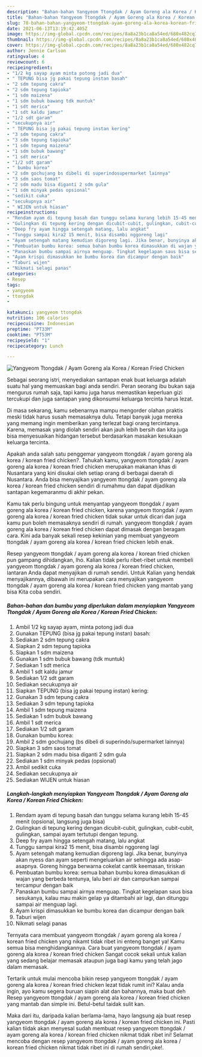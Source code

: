 ```yaml
---
description: "Bahan-bahan Yangyeom Ttongdak / Ayam Goreng ala Korea / Korean Fried Chicken yang nikmat Untuk Jualan"
title: "Bahan-bahan Yangyeom Ttongdak / Ayam Goreng ala Korea / Korean Fried Chicken yang nikmat Untuk Jualan"
slug: 78-bahan-bahan-yangyeom-ttongdak-ayam-goreng-ala-korea-korean-fried-chicken-yang-nikmat-untuk-jualan
date: 2021-06-13T13:19:42.405Z
image: https://img-global.cpcdn.com/recipes/8a8a23b1ca8a54ed/680x482cq70/yangyeom-ttongdak-ayam-goreng-ala-korea-korean-fried-chicken-foto-resep-utama.jpg
thumbnail: https://img-global.cpcdn.com/recipes/8a8a23b1ca8a54ed/680x482cq70/yangyeom-ttongdak-ayam-goreng-ala-korea-korean-fried-chicken-foto-resep-utama.jpg
cover: https://img-global.cpcdn.com/recipes/8a8a23b1ca8a54ed/680x482cq70/yangyeom-ttongdak-ayam-goreng-ala-korea-korean-fried-chicken-foto-resep-utama.jpg
author: Jennie Carlson
ratingvalue: 4
reviewcount: 6
recipeingredient:
- "1/2 kg sayap ayam minta potong jadi dua"
- " TEPUNG bisa jg pakai tepung instan basah"
- "2 sdm tepung cakra"
- "2 sdm tepung tapioka"
- "1 sdm maizena"
- "1 sdm bubuk bawang tdk muntuk"
- "1 sdt merica"
- "1 sdt kaldu jamur"
- "1/2 sdt garam"
- "secukupnya air"
- " TEPUNG bisa jg pakai tepung instan kering"
- "3 sdm tepung cakra"
- "3 sdm tepung tapioka"
- "1 sdm tepung maizena"
- "1 sdm bubuk bawang"
- "1 sdt merica"
- "1/2 sdt garam"
- " bumbu korea"
- "2 sdm gochujang bs dibeli di superindosupermarket lainnya"
- "3 sdm saos tomat"
- "2 sdm madu bisa diganti 2 sdm gula"
- "1 sdm minyak pedas opsional"
- "sedikit cuka"
- "secukupnya air"
- " WIJEN untuk hiasan"
recipeinstructions:
- "Rendam ayam di tepung basah dan tunggu selama kurang lebih 15-45 menit (opsional, langsung juga bisa)"
- "Gulingkan di tepung kering dengan dicubit-cubit, gulingkan, cubit-cubit, gulingkan, sampai ayam tertutupi dengan tepung."
- "Deep fry ayam hingga setengah matang, lalu angkat"
- "Tunggu sampai kira2 15 menit, bisa disambi nggoreng lagi"
- "Ayam setengah matang kemudian digoreng lagi. Jika benar, bunyinya akan nyess dan ayam seperti mengeluarkan air sehingga ada asap-asapnya. Goreng hingga berwarna cokelat cantik keemasan, tiriskan"
- "Pembuatan bumbu korea: semua bahan bumbu korea dimasukkan di wajan yang berbeda tentunya, lalu beri air dan campurkan sampai tercampur dengan baik"
- "Panaskan bumbu sampai airnya menguap. Tingkat kegelapan saus bisa sesukanya, kalau mau makin gelap ya ditambahi air lagi, dan ditunggu sampai air menguap lagi."
- "Ayam krispi dimasukkan ke bumbu korea dan dicampur dengan baik"
- "Taburi wijen"
- "Nikmati selagi panas"
categories:
- Resep
tags:
- yangyeom
- ttongdak
- 

katakunci: yangyeom ttongdak  
nutrition: 106 calories
recipecuisine: Indonesian
preptime: "PT33M"
cooktime: "PT53M"
recipeyield: "1"
recipecategory: Lunch

---
```



![Yangyeom Ttongdak / Ayam Goreng ala Korea / Korean Fried Chicken](https://img-global.cpcdn.com/recipes/8a8a23b1ca8a54ed/680x482cq70/yangyeom-ttongdak-ayam-goreng-ala-korea-korean-fried-chicken-foto-resep-utama.jpg)

Sebagai seorang istri, menyediakan santapan enak buat keluarga adalah suatu hal yang memuaskan bagi anda sendiri. Peran seorang ibu bukan saja mengurus rumah saja, tapi kamu juga harus memastikan keperluan gizi tercukupi dan juga santapan yang dikonsumsi keluarga tercinta harus lezat.

Di masa  sekarang, kamu sebenarnya mampu mengorder olahan praktis meski tidak harus susah memasaknya dulu. Tetapi banyak juga mereka yang memang ingin memberikan yang terlezat bagi orang tercintanya. Karena, memasak yang diolah sendiri akan jauh lebih bersih dan kita juga bisa menyesuaikan hidangan tersebut berdasarkan masakan kesukaan keluarga tercinta. 



Apakah anda salah satu penggemar yangyeom ttongdak / ayam goreng ala korea / korean fried chicken?. Tahukah kamu, yangyeom ttongdak / ayam goreng ala korea / korean fried chicken merupakan makanan khas di Nusantara yang kini disukai oleh setiap orang di berbagai daerah di Nusantara. Anda bisa menyajikan yangyeom ttongdak / ayam goreng ala korea / korean fried chicken sendiri di rumahmu dan dapat dijadikan santapan kegemaranmu di akhir pekan.

Kamu tak perlu bingung untuk menyantap yangyeom ttongdak / ayam goreng ala korea / korean fried chicken, karena yangyeom ttongdak / ayam goreng ala korea / korean fried chicken tidak sukar untuk dicari dan juga kamu pun boleh memasaknya sendiri di rumah. yangyeom ttongdak / ayam goreng ala korea / korean fried chicken dapat dimasak dengan beragam cara. Kini ada banyak sekali resep kekinian yang membuat yangyeom ttongdak / ayam goreng ala korea / korean fried chicken lebih enak.

Resep yangyeom ttongdak / ayam goreng ala korea / korean fried chicken pun gampang dihidangkan, lho. Kalian tidak perlu ribet-ribet untuk membeli yangyeom ttongdak / ayam goreng ala korea / korean fried chicken, lantaran Anda dapat menyajikan di rumah sendiri. Untuk Kalian yang hendak menyajikannya, dibawah ini merupakan cara menyajikan yangyeom ttongdak / ayam goreng ala korea / korean fried chicken yang mantab yang bisa Kita coba sendiri.

<!--inarticleads1-->

##### Bahan-bahan dan bumbu yang diperlukan dalam menyiapkan Yangyeom Ttongdak / Ayam Goreng ala Korea / Korean Fried Chicken:

1. Ambil 1/2 kg sayap ayam, minta potong jadi dua
1. Gunakan  TEPUNG (bisa jg pakai tepung instan) basah:
1. Sediakan 2 sdm tepung cakra
1. Siapkan 2 sdm tepung tapioka
1. Siapkan 1 sdm maizena
1. Gunakan 1 sdm bubuk bawang (tdk muntuk)
1. Sediakan 1 sdt merica
1. Ambil 1 sdt kaldu jamur
1. Sediakan 1/2 sdt garam
1. Sediakan secukupnya air
1. Siapkan  TEPUNG (bisa jg pakai tepung instan) kering:
1. Gunakan 3 sdm tepung cakra
1. Sediakan 3 sdm tepung tapioka
1. Ambil 1 sdm tepung maizena
1. Sediakan 1 sdm bubuk bawang
1. Ambil 1 sdt merica
1. Sediakan 1/2 sdt garam
1. Gunakan  bumbu korea:
1. Ambil 2 sdm gochujang (bs dibeli di superindo/supermarket lainnya)
1. Siapkan 3 sdm saos tomat
1. Siapkan 2 sdm madu bisa diganti 2 sdm gula
1. Sediakan 1 sdm minyak pedas (opsional)
1. Ambil sedikit cuka
1. Sediakan secukupnya air
1. Sediakan  WIJEN untuk hiasan




<!--inarticleads2-->

##### Langkah-langkah menyiapkan Yangyeom Ttongdak / Ayam Goreng ala Korea / Korean Fried Chicken:

1. Rendam ayam di tepung basah dan tunggu selama kurang lebih 15-45 menit (opsional, langsung juga bisa)
1. Gulingkan di tepung kering dengan dicubit-cubit, gulingkan, cubit-cubit, gulingkan, sampai ayam tertutupi dengan tepung.
1. Deep fry ayam hingga setengah matang, lalu angkat
1. Tunggu sampai kira2 15 menit, bisa disambi nggoreng lagi
1. Ayam setengah matang kemudian digoreng lagi. Jika benar, bunyinya akan nyess dan ayam seperti mengeluarkan air sehingga ada asap-asapnya. Goreng hingga berwarna cokelat cantik keemasan, tiriskan
1. Pembuatan bumbu korea: semua bahan bumbu korea dimasukkan di wajan yang berbeda tentunya, lalu beri air dan campurkan sampai tercampur dengan baik
1. Panaskan bumbu sampai airnya menguap. Tingkat kegelapan saus bisa sesukanya, kalau mau makin gelap ya ditambahi air lagi, dan ditunggu sampai air menguap lagi.
1. Ayam krispi dimasukkan ke bumbu korea dan dicampur dengan baik
1. Taburi wijen
1. Nikmati selagi panas




Ternyata cara membuat yangyeom ttongdak / ayam goreng ala korea / korean fried chicken yang nikamt tidak ribet ini enteng banget ya! Kamu semua bisa menghidangkannya. Cara buat yangyeom ttongdak / ayam goreng ala korea / korean fried chicken Sangat cocok sekali untuk kalian yang sedang belajar memasak ataupun juga bagi kamu yang telah jago dalam memasak.

Tertarik untuk mulai mencoba bikin resep yangyeom ttongdak / ayam goreng ala korea / korean fried chicken lezat tidak rumit ini? Kalau anda ingin, ayo kamu segera buruan siapin alat dan bahannya, maka buat deh Resep yangyeom ttongdak / ayam goreng ala korea / korean fried chicken yang mantab dan simple ini. Betul-betul taidak sulit kan. 

Maka dari itu, daripada kalian berlama-lama, hayo langsung aja buat resep yangyeom ttongdak / ayam goreng ala korea / korean fried chicken ini. Pasti kalian tiidak akan menyesal sudah membuat resep yangyeom ttongdak / ayam goreng ala korea / korean fried chicken nikmat tidak ribet ini! Selamat mencoba dengan resep yangyeom ttongdak / ayam goreng ala korea / korean fried chicken nikmat tidak ribet ini di rumah sendiri,oke!.

